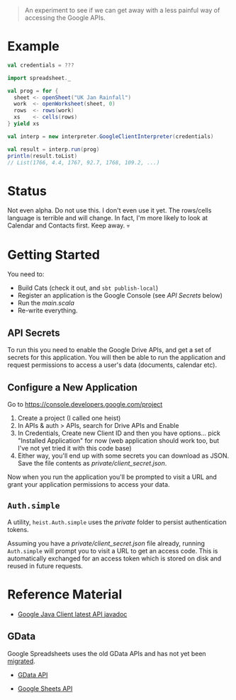
> An experiment to see if we can get away with a less painful way of accessing the Google APIs.

[cats]: http://non.github.io/cats//index.html

# Example

``` scala
val credentials = ???

import spreadsheet._

val prog = for {
  sheet <- openSheet("UK Jan Rainfall")
  work  <- openWorksheet(sheet, 0)
  rows  <- rows(work)
  xs    <- cells(rows)
} yield xs

val interp = new interpreter.GoogleClientInterpreter(credentials)

val result = interp.run(prog)
println(result.toList)
// List(1766, 4.4, 1767, 92.7, 1768, 109.2, ...)
```

# Status

Not even alpha. Do not use this. I don't even use it yet. The rows/cells language is terrible and will change. In fact, I'm more likely to look at Calendar and Contacts first.  Keep away. :skull:


# Getting Started

You need to:

- Build Cats (check it out, and `sbt publish-local`)
- Register an application is the Google Console (see _API Secrets_ below)
- Run the _main.scala_
- Re-write everything.

## API Secrets

To run this you need to enable the Google Drive APIs, and get a set of secrets for this application.  You will then be able to run the application and request permissions to access a user's data (documents, calendar etc).

## Configure a New Application

Go to https://console.developers.google.com/project

1. Create a project (I called one heist)
1. In APIs & auth > APIs, search for Drive APIs and Enable
1. In Credentials, Create new Client ID and then you have options... pick "Installed Application" for now (web application should work too, but I've not yet tried it with this code base)
1. Either way, you'll end up with some secrets you can download as JSON. Save the file contents as _private/client_secret.json_.

Now when you run the application you'll be prompted to visit a URL and grant your application permissions to access your data.

## `Auth.simple`

A utility, `heist.Auth.simple` uses the _private_ folder to persist authentication tokens.

Assuming you have a _private/client_secret.json_ file already, running `Auth.simple` will prompt you to visit a URL to get an access code. This is automatically exchanged for an access token which is stored on disk and reused in future requests.

# Reference Material

* [Google Java Client latest API javadoc](http://javadoc.google-api-java-client.googlecode.com/hg/latest/index.html)

## GData

Google Spreadsheets uses the old GData APIs and has not yet been [migrated](https://github.com/google/gdata-java-client/blob/wiki/MigratingToGoogleApiJavaClient.md).

* [GData API](https://developers.google.com/gdata/javadoc/)

* [Google Sheets API](https://developers.google.com/google-apps/spreadsheets/)

